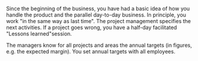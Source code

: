 Since the beginning of the business, you have had a basic idea of how you handle the product and the parallel day-to-day business. In principle, you work &quot;in the same way as last time&quot;. The project management specifies the next activities.
If a project goes wrong, you have a half-day facilitated &quot;Lessons learned&quot;session.

The managers know for all projects and areas the annual targets (in figures, e.g. the expected margin).
You set annual targets with all employees.
